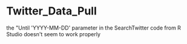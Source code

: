 # Twitter_Data_Pull
the "Until 'YYYY-MM-DD' parameter in the SearchTwitter code from R Studio doesn't seem to work properly
